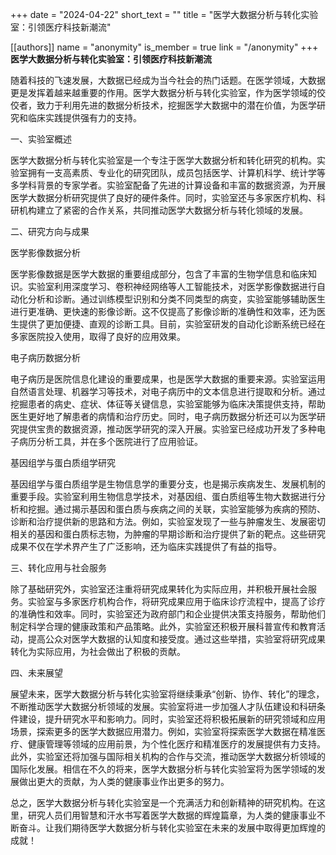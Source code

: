 +++
date = "2024-04-22"
short_text = ""
title = "医学大数据分析与转化实验室：引领医疗科技新潮流"

[[authors]]
    name = "anonymity"
    is_member = true
    link = "/anonymity"
+++
**医学大数据分析与转化实验室：引领医疗科技新潮流**

随着科技的飞速发展，大数据已经成为当今社会的热门话题。在医学领域，大数据更是发挥着越来越重要的作用。医学大数据分析与转化实验室，作为医学领域的佼佼者，致力于利用先进的数据分析技术，挖掘医学大数据中的潜在价值，为医学研究和临床实践提供强有力的支持。

一、实验室概述

医学大数据分析与转化实验室是一个专注于医学大数据分析和转化研究的机构。实验室拥有一支高素质、专业化的研究团队，成员包括医学、计算机科学、统计学等多学科背景的专家学者。实验室配备了先进的计算设备和丰富的数据资源，为开展医学大数据分析研究提供了良好的硬件条件。同时，实验室还与多家医疗机构、科研机构建立了紧密的合作关系，共同推动医学大数据分析与转化领域的发展。

二、研究方向与成果

医学影像数据分析

医学影像数据是医学大数据的重要组成部分，包含了丰富的生物学信息和临床知识。实验室利用深度学习、卷积神经网络等人工智能技术，对医学影像数据进行自动化分析和诊断。通过训练模型识别和分类不同类型的病变，实验室能够辅助医生进行更准确、更快速的影像诊断。这不仅提高了影像诊断的准确性和效率，还为医生提供了更加便捷、直观的诊断工具。目前，实验室研发的自动化诊断系统已经在多家医院投入使用，取得了良好的应用效果。

电子病历数据分析

电子病历是医院信息化建设的重要成果，也是医学大数据的重要来源。实验室运用自然语言处理、机器学习等技术，对电子病历中的文本信息进行提取和分析。通过挖掘患者的病史、症状、体征等关键信息，实验室能够为临床决策提供支持，帮助医生更好地了解患者的病情和治疗历史。同时，电子病历数据分析还可以为医学研究提供宝贵的数据资源，推动医学研究的深入开展。实验室已经成功开发了多种电子病历分析工具，并在多个医院进行了应用验证。

基因组学与蛋白质组学研究

基因组学与蛋白质组学是生物信息学的重要分支，也是揭示疾病发生、发展机制的重要手段。实验室利用生物信息学技术，对基因组、蛋白质组等生物大数据进行分析和挖掘。通过揭示基因和蛋白质与疾病之间的关联，实验室能够为疾病的预防、诊断和治疗提供新的思路和方法。例如，实验室发现了一些与肿瘤发生、发展密切相关的基因和蛋白质标志物，为肿瘤的早期诊断和治疗提供了新的靶点。这些研究成果不仅在学术界产生了广泛影响，还为临床实践提供了有益的指导。

三、转化应用与社会服务

除了基础研究外，实验室还注重将研究成果转化为实际应用，并积极开展社会服务。实验室与多家医疗机构合作，将研究成果应用于临床诊疗流程中，提高了诊疗的准确性和效率。同时，实验室还为政府部门和企业提供决策支持服务，帮助他们制定科学合理的健康政策和产品策略。此外，实验室还积极开展科普宣传和教育活动，提高公众对医学大数据的认知度和接受度。通过这些举措，实验室将研究成果转化为实际应用，为社会做出了积极的贡献。

四、未来展望

展望未来，医学大数据分析与转化实验室将继续秉承“创新、协作、转化”的理念，不断推动医学大数据分析领域的发展。实验室将进一步加强人才队伍建设和科研条件建设，提升研究水平和影响力。同时，实验室还将积极拓展新的研究领域和应用场景，探索更多的医学大数据应用潜力。例如，实验室将探索医学大数据在精准医疗、健康管理等领域的应用前景，为个性化医疗和精准医疗的发展提供有力支持。此外，实验室还将加强与国际相关机构的合作与交流，推动医学大数据分析领域的国际化发展。相信在不久的将来，医学大数据分析与转化实验室将为医学领域的发展做出更大的贡献，为人类的健康事业作出更多的努力。

总之，医学大数据分析与转化实验室是一个充满活力和创新精神的研究机构。在这里，研究人员们用智慧和汗水书写着医学大数据的辉煌篇章，为人类的健康事业不断奋斗。让我们期待医学大数据分析与转化实验室在未来的发展中取得更加辉煌的成就！